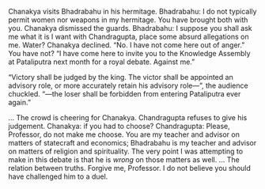 Chanakya visits Bhadrabahu in his hermitage. Bhadrabahu: I do not typically permit women nor weapons in my hermitage. You have brought both with you. Chanakya dismissed the guards. Bhadrabahu: I suppose you shall ask me what it is I want with Chandragupta, place some absurd allegations on me. Water? Chanakya declined. “No. I have not come here out of anger.” You have not? “I have come here to invite you to the Knowledge Assembly at Pataliputra next month for a royal debate. Against me.”

“Victory shall be judged by the king. The victor shall be appointed an advisory role, or more accurately retain his advisory role—”, the audience chuckled. “—the loser shall be forbidden from entering Pataliputra ever again.”

… The crowd is cheering for Chanakya. Chandragupta refuses to give his judgement. Chanakya: if you had to choose? Chandragupta: Please, Professor, do not make me choose. You are my teacher and advisor on matters of statecraft and economics; Bhadrabahu is my teacher and advisor on matters of religion and spirituality. The very point I was attempting to make in this debate is that he is _wrong_ on those matters as well. … The relation between truths. Forgive me, Professor. I do not believe you should have challenged him to a duel.

